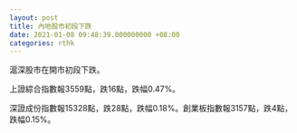 ```yaml
---
layout: post
title: 內地股市初段下跌
date: 2021-01-08 09:48:39.000000000 +08:00
categories: rthk
---
```


滬深股市在開市初段下跌。

上證綜合指數報3559點，跌16點，跌幅0.47%。

深證成份指數報15328點，跌28點，跌幅0.18%。創業板指數報3157點，跌4點，跌幅0.15%。
